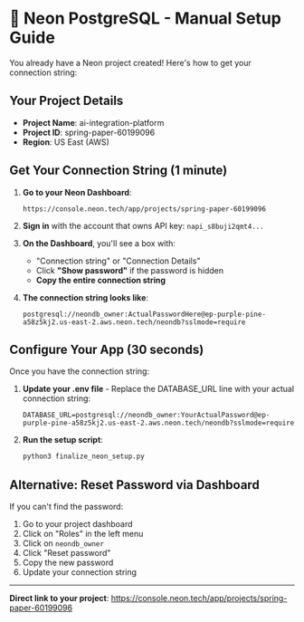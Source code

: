 # 🚀 Neon PostgreSQL - Manual Setup Guide

You already have a Neon project created! Here's how to get your connection string:

## Your Project Details
- **Project Name**: ai-integration-platform  
- **Project ID**: spring-paper-60199096
- **Region**: US East (AWS)

## Get Your Connection String (1 minute)

1. **Go to your Neon Dashboard**:
   ```
   https://console.neon.tech/app/projects/spring-paper-60199096
   ```

2. **Sign in** with the account that owns API key: `napi_s8buji2qmt4...`

3. **On the Dashboard**, you'll see a box with:
   - "Connection string" or "Connection Details"
   - Click **"Show password"** if the password is hidden
   - **Copy the entire connection string**

4. **The connection string looks like**:
   ```
   postgresql://neondb_owner:ActualPasswordHere@ep-purple-pine-a58z5kj2.us-east-2.aws.neon.tech/neondb?sslmode=require
   ```

## Configure Your App (30 seconds)

Once you have the connection string:

1. **Update your .env file** - Replace the DATABASE_URL line with your actual connection string:
   ```
   DATABASE_URL=postgresql://neondb_owner:YourActualPassword@ep-purple-pine-a58z5kj2.us-east-2.aws.neon.tech/neondb?sslmode=require
   ```

2. **Run the setup script**:
   ```bash
   python3 finalize_neon_setup.py
   ```

## Alternative: Reset Password via Dashboard

If you can't find the password:

1. Go to your project dashboard
2. Click on "Roles" in the left menu
3. Click on `neondb_owner`
4. Click "Reset password"
5. Copy the new password
6. Update your connection string

---

**Direct link to your project**: https://console.neon.tech/app/projects/spring-paper-60199096